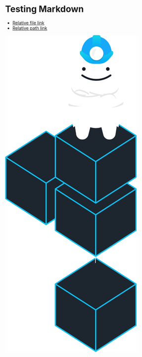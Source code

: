 # Testing Markdown

* [Relative file link](../../examples/for-production/infrastructure-live/link/second.md)
* [Relative path link](/examples/for-production/infrastructure-live/link/)

![](images/grunty.png)
